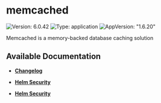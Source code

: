 # memcached

![Version: 6.0.42](https://img.shields.io/badge/Version-6.0.42-informational?style=flat-square) ![Type: application](https://img.shields.io/badge/Type-application-informational?style=flat-square) ![AppVersion: "1.6.20"](https://img.shields.io/badge/AppVersion-"1.6.20"-informational?style=flat-square)

Memcached is a memory-backed database caching solution

## Available Documentation

- [**Changelog**](CHANGELOG)

- [**Helm Security**](container-security)

- [**Helm Security**](helm-security)

